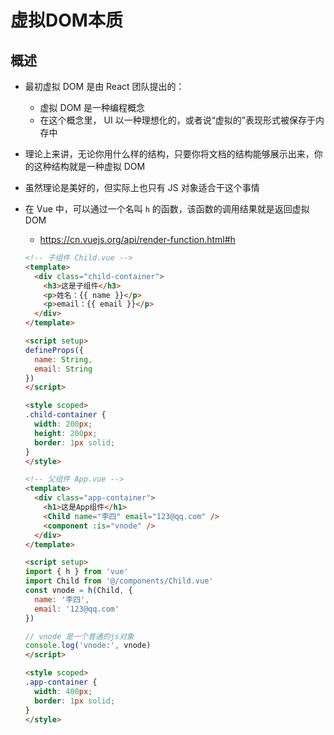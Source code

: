 # 虚拟DOM本质

## 概述

+ 最初虚拟 DOM 是由 React 团队提出的：

  + 虚拟 DOM 是一种编程概念
  + 在这个概念里， UI 以一种理想化的，或者说“虚拟的”表现形式被保存于内存中

+ 理论上来讲，无论你用什么样的结构，只要你将文档的结构能够展示出来，你的这种结构就是一种虚拟 DOM
+ 虽然理论是美好的，但实际上也只有 JS 对象适合干这个事情

+ 在 Vue 中，可以通过一个名叫 `h` 的函数，该函数的调用结果就是返回虚拟 DOM

  + https://cn.vuejs.org/api/render-function.html#h

  ```html
  <!-- 子组件 Child.vue -->
  <template>
    <div class="child-container">
      <h3>这是子组件</h3>
      <p>姓名：{{ name }}</p>
      <p>email：{{ email }}</p>
    </div>
  </template>

  <script setup>
  defineProps({
    name: String,
    email: String
  })
  </script>

  <style scoped>
  .child-container {
    width: 200px;
    height: 200px;
    border: 1px solid;
  }
  </style>
  ```

  ```html
  <!-- 父组件 App.vue -->
  <template>
    <div class="app-container">
      <h1>这是App组件</h1>
      <Child name="李四" email="123@qq.com" />
      <component :is="vnode" />
    </div>
  </template>

  <script setup>
  import { h } from 'vue'
  import Child from '@/components/Child.vue'
  const vnode = h(Child, {
    name: '李四',
    email: '123@qq.com'
  })

  // vnode 是一个普通的js对象
  console.log('vnode:', vnode)
  </script>

  <style scoped>
  .app-container {
    width: 400px;
    border: 1px solid;
  }
  </style>
  ```
